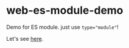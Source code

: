 # web-es-module-demo
Demo for ES module. just use `type="module"`!

Let's see [here](https://mokelab.github.io/web-es-module-demo/). 
